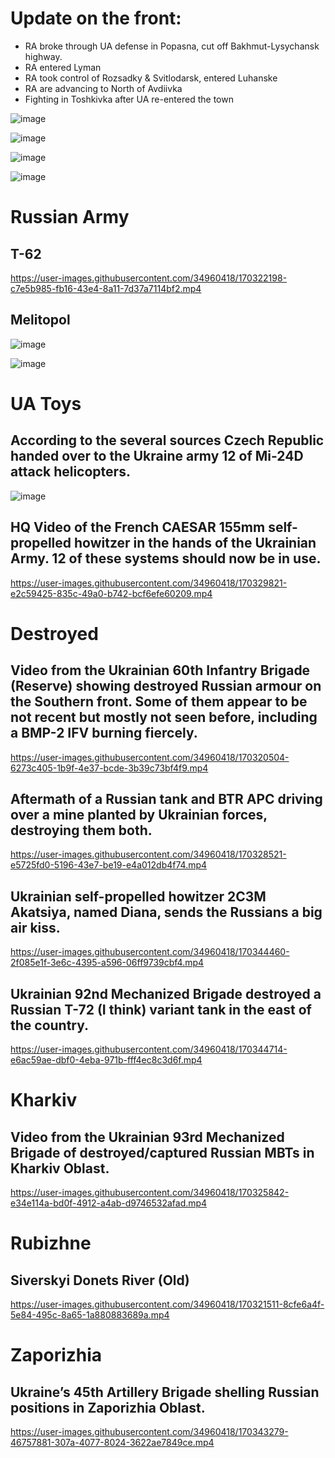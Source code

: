 # Update on the front:

- RA broke through UA defense in Popasna, cut off Bakhmut-Lysychansk highway. 
- RA entered Lyman 
- RA took control of Rozsadky & Svitlodarsk, entered Luhanske
- RA are advancing to North of Avdiivka
- Fighting in Toshkivka after UA re-entered the town

![image](https://user-images.githubusercontent.com/34960418/170324479-6fb4c7bf-e855-48b4-9f36-e88e10befede.png)

![image](https://user-images.githubusercontent.com/34960418/170324499-3c09b6a5-4a42-4ac6-8d91-1206eaedb832.png)

![image](https://user-images.githubusercontent.com/34960418/170324515-fbc286dd-7c4c-4183-aa25-ade403bd023f.png)

![image](https://user-images.githubusercontent.com/34960418/170324614-6b1eae23-f00b-4372-bd1c-b07f1e5b7dc5.png)


# Russian Army 

## T-62

https://user-images.githubusercontent.com/34960418/170322198-c7e5b985-fb16-43e4-8a11-7d37a7114bf2.mp4


## Melitopol

![image](https://user-images.githubusercontent.com/34960418/170323329-de8f14e8-6ddc-4d4d-b8de-a301ca050efe.png)

![image](https://user-images.githubusercontent.com/34960418/170323354-9d95beff-f62b-4176-99f1-b907ebcb67ec.png)


# UA Toys

## According to the several sources Czech Republic handed over to the Ukraine army 12 of Mi-24D attack helicopters.

![image](https://user-images.githubusercontent.com/34960418/170320137-f97cd22f-88cc-40e1-b6cd-da8275eff21c.png)


## HQ Video of the French CAESAR 155mm self-propelled howitzer in the hands of the Ukrainian Army. 12 of these systems should now be in use.

https://user-images.githubusercontent.com/34960418/170329821-e2c59425-835c-49a0-b742-bcf6efe60209.mp4


# Destroyed

## Video from the Ukrainian 60th Infantry Brigade (Reserve) showing destroyed Russian armour on the Southern front. Some of them appear to be not recent but mostly not seen before, including a BMP-2 IFV burning fiercely.

https://user-images.githubusercontent.com/34960418/170320504-6273c405-1b9f-4e37-bcde-3b39c73bf4f9.mp4


## Aftermath of a Russian tank and BTR APC driving over a mine planted by Ukrainian forces, destroying them both.

https://user-images.githubusercontent.com/34960418/170328521-e5725fd0-5196-43e7-be19-e4a012db4f74.mp4


## Ukrainian self-propelled howitzer 2C3M Akatsiya, named Diana, sends the Russians a big air kiss.

https://user-images.githubusercontent.com/34960418/170344460-2f085e1f-3e6c-4395-a596-06ff9739cbf4.mp4


## Ukrainian 92nd Mechanized Brigade destroyed a Russian T-72 (I think) variant tank in the east of the country.

https://user-images.githubusercontent.com/34960418/170344714-e6ac59ae-dbf0-4eba-971b-fff4ec8c3d6f.mp4


# Kharkiv

## Video from the Ukrainian 93rd Mechanized Brigade of destroyed/captured Russian MBTs in Kharkiv Oblast.

https://user-images.githubusercontent.com/34960418/170325842-e34e114a-bd0f-4912-a4ab-d9746532afad.mp4


# Rubizhne

## Siverskyi Donets River (Old)

https://user-images.githubusercontent.com/34960418/170321511-8cfe6a4f-5e84-495c-8a65-1a880883689a.mp4


# Zaporizhia

## Ukraine’s 45th Artillery Brigade shelling Russian positions in Zaporizhia Oblast.

https://user-images.githubusercontent.com/34960418/170343279-46757881-307a-4077-8024-3622ae7849ce.mp4

